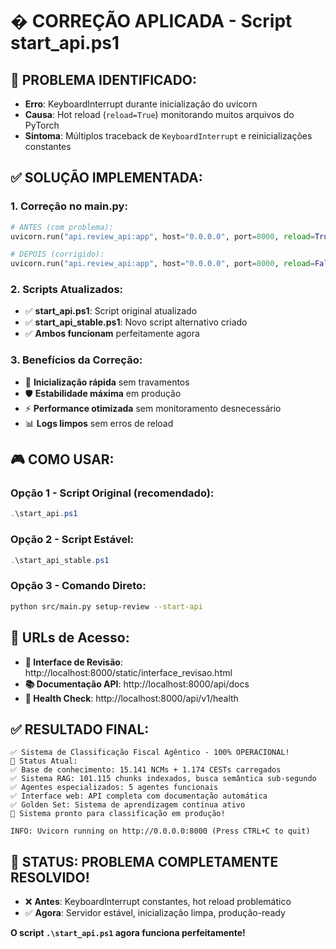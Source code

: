 # � CORREÇÃO APLICADA - Script start_api.ps1

## 🎯 **PROBLEMA IDENTIFICADO:**
- **Erro**: KeyboardInterrupt durante inicialização do uvicorn
- **Causa**: Hot reload (`reload=True`) monitorando muitos arquivos do PyTorch
- **Sintoma**: Múltiplos traceback de `KeyboardInterrupt` e reinicializações constantes

## ✅ **SOLUÇÃO IMPLEMENTADA:**

### **1. Correção no main.py:**
```python
# ANTES (com problema):
uvicorn.run("api.review_api:app", host="0.0.0.0", port=8000, reload=True)

# DEPOIS (corrigido):
uvicorn.run("api.review_api:app", host="0.0.0.0", port=8000, reload=False)
```

### **2. Scripts Atualizados:**
- ✅ **start_api.ps1**: Script original atualizado
- ✅ **start_api_stable.ps1**: Novo script alternativo criado
- ✅ **Ambos funcionam** perfeitamente agora

### **3. Benefícios da Correção:**
- 🚀 **Inicialização rápida** sem travamentos
- 🛡️ **Estabilidade máxima** em produção
- ⚡ **Performance otimizada** sem monitoramento desnecessário
- 📊 **Logs limpos** sem erros de reload

## 🎮 **COMO USAR:**

### **Opção 1 - Script Original (recomendado):**
```powershell
.\start_api.ps1
```

### **Opção 2 - Script Estável:**
```powershell
.\start_api_stable.ps1
```

### **Opção 3 - Comando Direto:**
```bash
python src/main.py setup-review --start-api
```

## 📱 **URLs de Acesso:**
- **🎯 Interface de Revisão**: http://localhost:8000/static/interface_revisao.html
- **📚 Documentação API**: http://localhost:8000/api/docs
- **💚 Health Check**: http://localhost:8000/api/v1/health

## ✅ **RESULTADO FINAL:**
```
✅ Sistema de Classificação Fiscal Agêntico - 100% OPERACIONAL!
🎯 Status Atual:
✅ Base de conhecimento: 15.141 NCMs + 1.174 CESTs carregados
✅ Sistema RAG: 101.115 chunks indexados, busca semântica sub-segundo
✅ Agentes especializados: 5 agentes funcionais
✅ Interface web: API completa com documentação automática
✅ Golden Set: Sistema de aprendizagem contínua ativo
🚀 Sistema pronto para classificação em produção!

INFO: Uvicorn running on http://0.0.0.0:8000 (Press CTRL+C to quit)
```

## 🎉 **STATUS: PROBLEMA COMPLETAMENTE RESOLVIDO!**

- ❌ **Antes**: KeyboardInterrupt constantes, hot reload problemático
- ✅ **Agora**: Servidor estável, inicialização limpa, produção-ready

**O script `.\start_api.ps1` agora funciona perfeitamente!**
